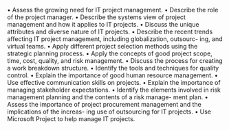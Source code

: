 • Assess the growing need for IT project management.
• Describe the role of the project manager.
• Describe the systems view of project management and how it applies to IT projects.
• Discuss the unique attributes and diverse nature of IT projects.
• Describe the recent trends affecting IT project management, including globalization, outsourc- ing, and virtual teams.
• Apply different project selection methods using the strategic planning process.
• Apply the concepts of good project scope, time, cost, quality, and risk management.
• Discuss the process for creating a work breakdown structure.
• Identify the tools and techniques for quality control.
• Explain the importance of good human resource management.
• Use effective communication skills on projects.
• Explain the importance of managing stakeholder expectations.
• Identify the elements involved in risk management planning and the contents of a risk manage- ment plan.
• Assess the importance of project procurement management and the implications of the increas- ing use of outsourcing for IT projects.
• Use Microsoft Project to help manage IT projects.

